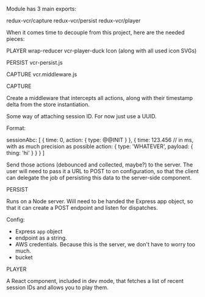 Module has 3 main exports:

redux-vcr/capture
redux-vcr/persist
redux-vcr/player


When it comes time to decouple from this project, here are the needed pieces:

PLAYER
wrap-reducer
vcr-player-duck
Icon (along with all used icon SVGs)

PERSIST
vcr-persist.js

CAPTURE
vcr.middleware.js


CAPTURE

Create a middleware that intercepts all actions, along with their timestamp delta from the store instantiation.

Some way of attaching session ID. For now just use a UUID.

Format:

sessionAbc: [
  {
    time: 0,
    action: {
      type: @@INIT
    }
  }, {
    time: 123.456 // in ms, with as much precision as possible
    action: {
      type: 'WHATEVER',
      payload: { thing: 'hi' }
    }
  }
]

Send those actions (debounced and collected, maybe?) to the server. The user will need to pass it a URL to POST to on configuration, so that the client can delegate the job of persisting this data to the server-side component.


PERSIST

Runs on a Node server. Will need to be handed the Express app object, so that it
can create a POST endpoint and listen for dispatches.

Config:

- Express `app` object
- endpoint as a string.
- AWS credentials. Because this is the server, we don't have to worry too much.
- bucket


PLAYER

A React component, included in dev mode, that fetches a list of recent session IDs and allows you to play them.
